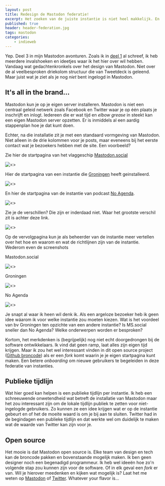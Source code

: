 ```yaml
---
layout: post
title: Redesign de Mastodon federatie!
excerpt: Het zoeken van de juiste instantie is niet heel makkelijk. En de software maakt het nog ingewikkelder...
published: true
header: header-federation.jpg
tags: mastodon
categories: 
    - indieweb
---
```

Yep. Deel 3 in mijn Mastodon avonturen. Zoals ik in [deel 1](/Mastodon) al schreef, ik heb meerdere invalshoeken en ideetjes waar ik het hier over wil hebben. Vandaag wat gedachtenkronkels over het design van Mastodon. Niet over de al veelbesproken driekolom structuur die van Tweetdeck is geleend. Maar juist wat je ziet als je nog *niet* bent ingelogd in Mastodon. 

## It's all in the brand...

Mastodon kun je op je eigen server installeren. Mastodon is niet een centraal geleid netwerk zoals Facebook en Twitter waar je op één plaats je inschrijft en inlogt. Iedereen die er wat tijd en *elbow grease* in steekt kan een eigen Mastodon server opzetten. Er is inmiddels al een aardig stappenplan hoe je dat kunt doen.

Echter, na die installatie zit je met een standaard vormgeving van Mastodon. Niet alleen in de drie kolommen voor je posts, maar eveneens bij het eerste contact wat je bezoekers hebben met de site. Een voorbeeld?

Zie hier de startpagina van het vlaggeschip [Mastodon.social](http://mastodon.social/)

![<>](/images/groningen.png "Groningen")

Hier de startpagina van een instantie die [Groningen](https://mastodon.groningendigitalcity.com/) heeft geinstalleerd.

![<>](/images/mssocial.png "MS Social")

En hier de startpagina van de instantie van podcast [No Agenda](https://noagendasocial.com/). 

![<>](/images/nosocial.png "MS Social")


Zie je de verschillen? Die zijn er inderdaad niet. Waar het grootste verschil zit is achter deze link.

![<>](/images/about.png "about link")

Op de vervolgpagina kun je als beheerder van de instantie meer vertellen over het hoe en waarom en wat de richtlijnen zijn van de instantie. Wederom even de screenshots

Mastodon.social

![<>](/images/over-mss.png "about link")

Groningen

![<>](/images/over-groningen.png "about link")

No Agenda

![<>](/images/over-noagenda.png "about link")

Je snapt al waar ik heen wil denk ik. Als een argeloze bezoeker heb ik geen idee wáarom ik voor welke instantie zou moeten kiezen. Wat is het voordeel van bv Groningen ten opzichte van een andere instantie? Is MS.social sneller dan No Agenda? Welke onderwerpen worden er besproken? 

Kortom, het merkdenken is (begrijpelijk) nog niet echt doorgedrongen bij de software ontwikkelaars. Ik vind dat geen ramp, laat alles zijn eigen tijd krijgen. Maar ik zou het wel interessant vinden in dit open source project ([Github broncode](https://github.com/tootsuite/mastodon)) als er een *fork* komt waarin je je eigen startpagina kunt maken. Een betere *onboarding* om nieuwe gebruikers te begeleiden in deze federatie van instanties. 

## Publieke tijdlijn

Wat hier goed kan helpen is een publieke tijdlijn per instantie. Ik heb een schreeuwende onwetendheid wat betreft de installatie van Mastodon maar het zou interessant zijn om de lokale tijdlijn publiek te zetten voor niet-ingelogde gebruikers. Zo kunnen ze een idee krijgen wat er op de instantie gebeurt en of het de moeite waard is om je bij aan te sluiten. Twitter had in de begindagen een publieke tijdlijn en dat werkte wel om duidelijk te maken wat de waarde van Twitter kan zijn voor je. 


## Open source

Het mooie is dat Mastodon open source is. Elke team van design en tech kan de broncode pakken en bovenstaande mogelijk maken. Ik ben geen designer noch een begenadigd programmeur. Ik heb wel ideeën hoe zo'n volgende stap zou kunnen zijn voor de software. Of in elk geval een *fork* er van. Wil je hierover meedenken en kijken wat mogelijk is? Laat het me weten op [Mastodon](https://mastodon.social/@frankmeeuwsen/) of [Twitter](https://twitter.com/frankmeeuwsen/). Whatever your flavor is...